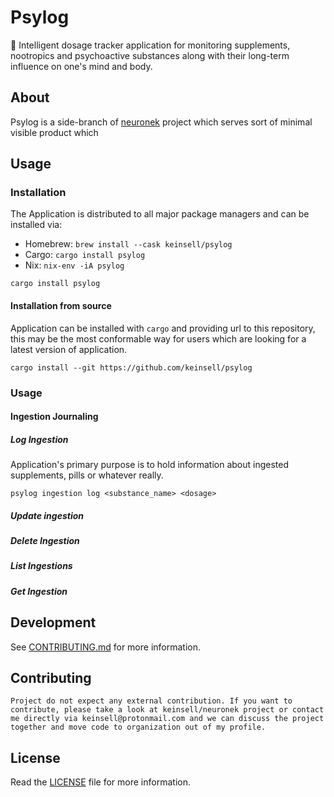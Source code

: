 # Psylog

🧬 Intelligent dosage tracker application for monitoring supplements, nootropics and psychoactive substances along with
their long-term influence on one's mind and body.

## About

Psylog is a side-branch of [neuronek](https://github.com/keinsell/neuronek) project which serves sort of minimal visible
product which

## Usage

### Installation

The Application is distributed to all major package managers and can be installed via:

- Homebrew: `brew install --cask keinsell/psylog`
- Cargo: `cargo install psylog`
- Nix: `nix-env -iA psylog`

```
cargo install psylog
```

#### Installation from source

Application can be installed with `cargo` and providing url to this repository,
this may be the most conformable way for users which are looking for a latest version of application.

```
cargo install --git https://github.com/keinsell/psylog
```

### Usage

#### Ingestion Journaling

##### Log Ingestion

Application's primary purpose is to hold information about ingested supplements, pills or whatever really.

```
psylog ingestion log <substance_name> <dosage>
```

##### Update ingestion

##### Delete Ingestion

##### List Ingestions

##### Get Ingestion

## Development

See [CONTRIBUTING.md](CONTRIBUTING.md) for more information.

## Contributing

```
Project do not expect any external contribution. If you want to contribute, please take a look at keinsell/neuronek project or contact me directly via keinsell@protonmail.com and we can discuss the project together and move code to organization out of my profile.
```

## License

Read the [LICENSE](LICENSE) file for more information.